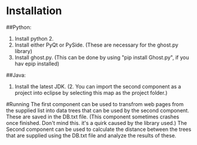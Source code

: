 # Installation
##Python:
  1. Install python 2.
  2. Install either PyQt or PySide. (These are necessary for the ghost.py library)
  3. Install ghost.py. (This can be done by using "pip install Ghost.py", if you hav epip installed)

##Java:
  1. Install the latest JDK.
 (2. You can import the second component as a project into eclipse by selecting this map as the project folder.)

#Running
 The first component can be used to transfrom web pages from the supplied list into data trees that can be used by the second component. These are saved in the DB.txt file. (This component sometimes crashes once finished. Don't mind this. it's a quirk caused by the library used.)
 The Second component can be used to calculate the distance between the trees that are supplied using the DB.txt file and analyze the results of these.
   
